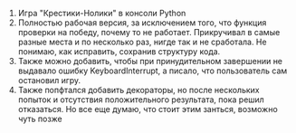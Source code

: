 1. Игра "Крестики-Нолики" в консоли Python
2. Полностью рабочая версия, за исключением того, что функция проверки на победу, почему то не работает. Прикручивал в самые разные места и по несколько раз, нигде так и не сработала. Не понимаю, как исправить, сохранив структуру кода. 
3. Также можно добавить, чтобы при принудительном завершении не выдавало ошибку KeyboardInterrupt, а писало, что пользователь сам остановил игру. 
4. Также попфтался добавить декораторы, но после нескольких попыток и отсутствия положительного результата, пока решил отказаться. Но все еще думаю, что стоит этим занться, возможно чуть позже
